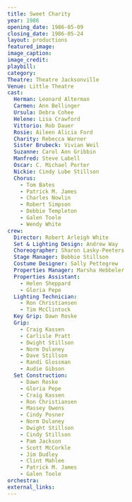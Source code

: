 ```yaml
---
title: Sweet Charity
year: 1986
opening_date: 1986-05-09
closing_date: 1986-05-24
layout: productions
featured_image: 
image_caption:
image_credit:
playbill: 
category: 
Theatre: Theatre Jacksonville
Venue: Little Theatre
cast:
  Herman: Leonard Alterman
  Carmen: Ann Bellinger
  Ursula: Debra Cohee
  Helene: Lisa Crawford
  Vittorio: Rob Dauer
  Rosie: Aileen Alicia Ford
  Charity: Rebecca Warner
  Sister Brubeck: Vivian Weil
  Suzanne: Carol Ann Gribbin
  Manfred: Steve Labell
  Oscar: C. Michael Porter
  Nickie: Cindy Lube Stillson
  Chorus:
    - Tom Bates
    - Patrick M. James
    - Charles Nowlin
    - Robert Simpson
    - Debbie Templeton
    - Galen Toole
    - Wendy White
crew:
  Director: Robert Arleigh White
  Set & Lighting Design: Andrew Way
  Choreographer: Sharon Lasky-Peeters
  Stage Manager: Bobbie Stillson
  Costume Designer: Sally Pettegrew
  Properties Manager: Marsha Hebbeler
  Properties Assistant:
    - Helen Sheppard
    - Gloria Pepe
  Lighting Technician:
    - Ron Christiansen
    - Tim McClintock
  Key Grip: Dawn Roske
  Grip:
    - Craig Kassen
    - Carlisle Pratt
    - Dwight Stillson
    - Norm Dulaney
    - Dave Stillson
    - Randi Glossman
    - Audie Gibson
  Set Construction:
    - Dawn Roske
    - Gloria Pepe
    - Craig Kassen
    - Ron Christiansen
    - Massey Owens
    - Cindy Posner
    - Norm Dulaney
    - Dwight Stillson
    - Cindy Stillson
    - Pam Jackson
    - Scott McCorkle
    - Jim Dudley
    - Clint Mahlee
    - Patrick M. James
    - Galen Toole
orchestra:
external_links:
---
```


